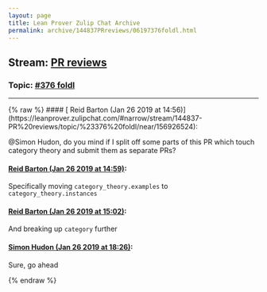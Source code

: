 ```yaml
---
layout: page
title: Lean Prover Zulip Chat Archive 
permalink: archive/144837PRreviews/06197376foldl.html
---
```


## Stream: [PR reviews](https://leanprover-community.github.io/archive/144837PRreviews/index.html)
### Topic: [#376 foldl](https://leanprover-community.github.io/archive/144837PRreviews/06197376foldl.html)

---

<base href="https://leanprover.zulipchat.com">
{% raw %}
#### [ Reid Barton (Jan 26 2019 at 14:56)](https://leanprover.zulipchat.com/#narrow/stream/144837-PR%20reviews/topic/%23376%20foldl/near/156926524):
<p><span class="user-mention" data-user-id="110026">@Simon Hudon</span>, do you mind if I split off some parts of this PR which touch category theory and submit them as separate PRs?</p>

#### [ Reid Barton (Jan 26 2019 at 14:59)](https://leanprover.zulipchat.com/#narrow/stream/144837-PR%20reviews/topic/%23376%20foldl/near/156926597):
<p>Specifically moving <code>category_theory.examples</code> to <code>category_theory.instances</code></p>

#### [ Reid Barton (Jan 26 2019 at 15:02)](https://leanprover.zulipchat.com/#narrow/stream/144837-PR%20reviews/topic/%23376%20foldl/near/156926710):
<p>And breaking up <code>category</code> further</p>

#### [ Simon Hudon (Jan 26 2019 at 18:26)](https://leanprover.zulipchat.com/#narrow/stream/144837-PR%20reviews/topic/%23376%20foldl/near/156933810):
<p>Sure, go ahead</p>


{% endraw %}
